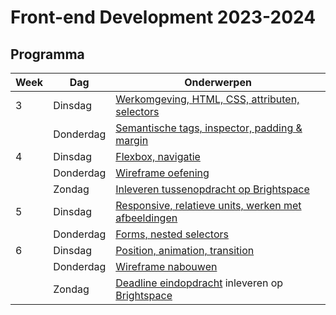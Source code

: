 # Front-end Development 2023-2024

## Programma

| Week | Dag       | Onderwerpen                                                                                                                          | 
|------|-----------|--------------------------------------------------------------------------------------------------------------------------------------|
| 3    | Dinsdag   | [Werkomgeving, HTML, CSS, attributen, selectors](./1.week3-dinsdag)                                                                    |                                                          
|      | Donderdag | [Semantische tags, inspector, padding & margin](./2.week3-donderdag)                                                                   |                                                          
| 4    | Dinsdag   | [Flexbox, navigatie](./3.week4-dinsdag)                                                                                                |                                                                            
|      | Donderdag | [Wireframe oefening](./4.week4-donderdag)                                                                                              |  
|      | Zondag    | [Inleveren tussenopdracht op Brightspace](https://brightspace.hr.nl/d2l/le/lessons/28886/topics/169219)                              |
| 5    | Dinsdag   | [Responsive, relatieve units, werken met afbeeldingen](./5.week5-dinsdag)                                                              |                                                           
|      | Donderdag | [Forms, nested selectors](./6.week5-donderdag)                                                                                         |                                                           
| 6    | Dinsdag   | [Position, animation, transition](./7.week6-dinsdag)                                                                                   |                                                          
|      | Donderdag | [Wireframe nabouwen](eindopdracht)                                                                                             |
|      | Zondag    | [Deadline eindopdracht](eindopdracht) inleveren op [Brightspace](https://brightspace.hr.nl/d2l/le/lessons/28886/topics/187340) |
